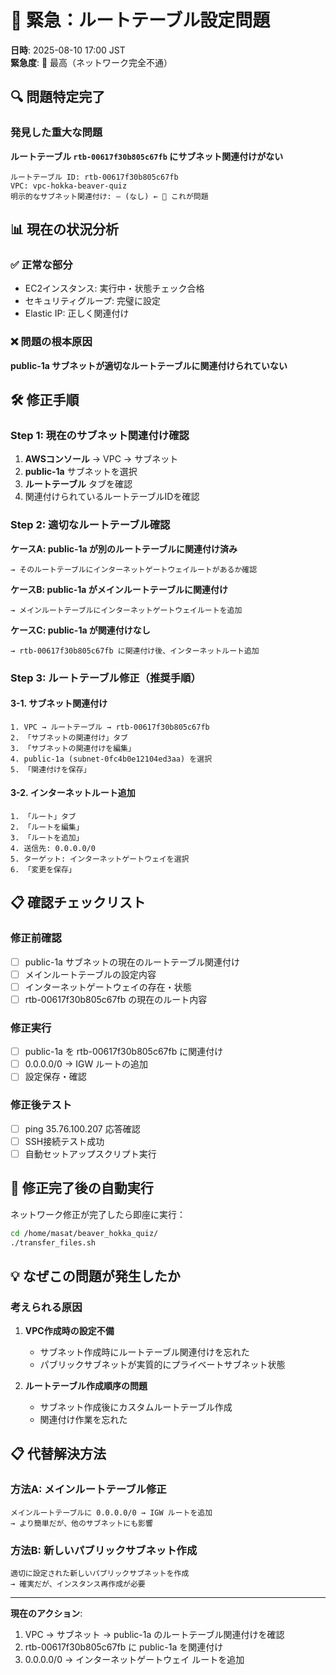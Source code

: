 # 🚨 緊急：ルートテーブル設定問題

**日時**: 2025-08-10 17:00 JST  
**緊急度**: 🔴 最高（ネットワーク完全不通）

## 🔍 問題特定完了

### 発見した重大な問題
**ルートテーブル `rtb-00617f30b805c67fb` にサブネット関連付けがない**

```
ルートテーブル ID: rtb-00617f30b805c67fb
VPC: vpc-hokka-beaver-quiz
明示的なサブネット関連付け: – (なし) ← 🚨 これが問題
```

## 📊 現在の状況分析

### ✅ 正常な部分
- EC2インスタンス: 実行中・状態チェック合格
- セキュリティグループ: 完璧に設定
- Elastic IP: 正しく関連付け

### ❌ 問題の根本原因
**public-1a サブネットが適切なルートテーブルに関連付けられていない**

## 🛠️ 修正手順

### Step 1: 現在のサブネット関連付け確認

1. **AWSコンソール** → VPC → サブネット
2. **public-1a** サブネットを選択
3. **ルートテーブル** タブを確認
4. 関連付けられているルートテーブルIDを確認

### Step 2: 適切なルートテーブル確認

**ケースA: public-1a が別のルートテーブルに関連付け済み**
```
→ そのルートテーブルにインターネットゲートウェイルートがあるか確認
```

**ケースB: public-1a がメインルートテーブルに関連付け**
```
→ メインルートテーブルにインターネットゲートウェイルートを追加
```

**ケースC: public-1a が関連付けなし**
```
→ rtb-00617f30b805c67fb に関連付け後、インターネットルート追加
```

### Step 3: ルートテーブル修正（推奨手順）

#### 3-1. サブネット関連付け
```
1. VPC → ルートテーブル → rtb-00617f30b805c67fb
2. 「サブネットの関連付け」タブ
3. 「サブネットの関連付けを編集」
4. public-1a (subnet-0fc4b0e12104ed3aa) を選択
5. 「関連付けを保存」
```

#### 3-2. インターネットルート追加
```
1. 「ルート」タブ
2. 「ルートを編集」
3. 「ルートを追加」
4. 送信先: 0.0.0.0/0
5. ターゲット: インターネットゲートウェイを選択
6. 「変更を保存」
```

## 📋 確認チェックリスト

### 修正前確認
- [ ] public-1a サブネットの現在のルートテーブル関連付け
- [ ] メインルートテーブルの設定内容
- [ ] インターネットゲートウェイの存在・状態
- [ ] rtb-00617f30b805c67fb の現在のルート内容

### 修正実行
- [ ] public-1a を rtb-00617f30b805c67fb に関連付け
- [ ] 0.0.0.0/0 → IGW ルートの追加
- [ ] 設定保存・確認

### 修正後テスト
- [ ] ping 35.76.100.207 応答確認
- [ ] SSH接続テスト成功
- [ ] 自動セットアップスクリプト実行

## 🚀 修正完了後の自動実行

ネットワーク修正が完了したら即座に実行：

```bash
cd /home/masat/beaver_hokka_quiz/
./transfer_files.sh
```

## 💡 なぜこの問題が発生したか

### 考えられる原因
1. **VPC作成時の設定不備**
   - サブネット作成時にルートテーブル関連付けを忘れた
   - パブリックサブネットが実質的にプライベートサブネット状態

2. **ルートテーブル作成順序の問題**
   - サブネット作成後にカスタムルートテーブル作成
   - 関連付け作業を忘れた

## 📋 代替解決方法

### 方法A: メインルートテーブル修正
```
メインルートテーブルに 0.0.0.0/0 → IGW ルートを追加
→ より簡単だが、他のサブネットにも影響
```

### 方法B: 新しいパブリックサブネット作成
```
適切に設定された新しいパブリックサブネットを作成
→ 確実だが、インスタンス再作成が必要
```

---

**現在のアクション**: 
1. VPC → サブネット → public-1a のルートテーブル関連付けを確認
2. rtb-00617f30b805c67fb に public-1a を関連付け
3. 0.0.0.0/0 → インターネットゲートウェイ ルートを追加